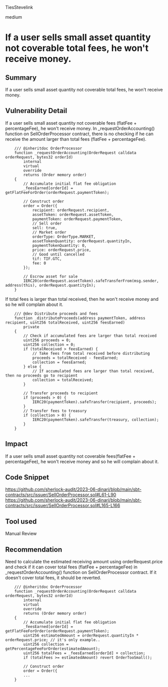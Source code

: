 TiesStevelink

medium

# If a user sells small asset quantity not coverable total fees, he won't receive money.

## Summary
If a user sells small asset quantity not coverable total fees, he won't receive money.

## Vulnerability Detail
If a user sells small asset quantity not coverable fees (flatFee + percentageFee), he won't receive money.
In _requestOrderAccounting() function on SellOrderProcessor contract, there is no checking if he can receive the amount larger than total fees (flatFee + percentageFee).
```solidity
    /// @inheritdoc OrderProcessor
    function _requestOrderAccounting(OrderRequest calldata orderRequest, bytes32 orderId)
        internal
        virtual
        override
        returns (Order memory order)
    {
        // Accumulate initial flat fee obligation
        _feesEarned[orderId] = getFlatFeeForOrder(orderRequest.paymentToken);

        // Construct order
        order = Order({
            recipient: orderRequest.recipient,
            assetToken: orderRequest.assetToken,
            paymentToken: orderRequest.paymentToken,
            // Sell order
            sell: true,
            // Market order
            orderType: OrderType.MARKET,
            assetTokenQuantity: orderRequest.quantityIn,
            paymentTokenQuantity: 0,
            price: orderRequest.price,
            // Good until cancelled
            tif: TIF.GTC,
            fee: 0
        });

        // Escrow asset for sale
        IERC20(orderRequest.assetToken).safeTransferFrom(msg.sender, address(this), orderRequest.quantityIn);
    }
```
If total fees is larger than total received, then he won't receive money and so he will complain about it.
```solidity
    /// @dev Distribute proceeds and fees
    function _distributeProceeds(address paymentToken, address recipient, uint256 totalReceived, uint256 feesEarned)
        private
    {
        // Check if accumulated fees are larger than total received
        uint256 proceeds = 0;
        uint256 collection = 0;
        if (totalReceived > feesEarned) {
            // Take fees from total received before distributing
            proceeds = totalReceived - feesEarned;
            collection = feesEarned;
        } else {
            // If accumulated fees are larger than total received, then no proceeds go to recipient
            collection = totalReceived;
        }

        // Transfer proceeds to recipient
        if (proceeds > 0) {
            IERC20(paymentToken).safeTransfer(recipient, proceeds);
        }
        // Transfer fees to treasury
        if (collection > 0) {
            IERC20(paymentToken).safeTransfer(treasury, collection);
        }
    }
```
## Impact
If a user sells small asset quantity not coverable fees(flatFee + percentageFee), he won't receive money and so he will complain about it.

## Code Snippet
https://github.com/sherlock-audit/2023-06-dinari/blob/main/sbt-contracts/src/issuer/SellOrderProcessor.sol#L61-L90
https://github.com/sherlock-audit/2023-06-dinari/blob/main/sbt-contracts/src/issuer/SellOrderProcessor.sol#L165-L166

## Tool used

Manual Review

## Recommendation
Need to calculate the estimated receiving amount using orderRequest.price and check if it can cover total fees (flatFee + percentageFee) in _requestOrderAccounting() function on SellOrderProcessor contract. If it doesn't cover total fees, it should be reverted.
```solidity
    /// @inheritdoc OrderProcessor
    function _requestOrderAccounting(OrderRequest calldata orderRequest, bytes32 orderId)
        internal
        virtual
        override
        returns (Order memory order)
    {
        // Accumulate initial flat fee obligation
        _feesEarned[orderId] = getFlatFeeForOrder(orderRequest.paymentToken);
        uint256 estimatedAmount = orderRequest.quantityIn * orderRequest.price; // it's only example..
        uint256 collection = getPercentageFeeForOrder(estimatedAmount);
        uint256 totalFees = _feesEarned[orderId] + collection;
        if (totalFees >= estimatedAmount) revert OrderTooSmall();

        // Construct order
        order = Order({
        ...
    }
```
